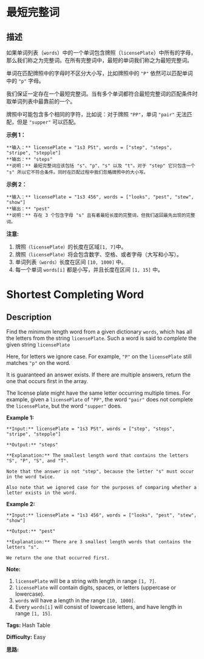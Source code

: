 # 最短完整词

## 描述

如果单词列表（`words`）中的一个单词包含牌照（`licensePlate`）中所有的字母，那么我们称之为完整词。在所有完整词中，最短的单词我们称之为最短完整词。

单词在匹配牌照中的字母时不区分大小写，比如牌照中的 `"P"` 依然可以匹配单词中的 `"p"` 字母。

我们保证一定存在一个最短完整词。当有多个单词都符合最短完整词的匹配条件时取单词列表中最靠前的一个。

牌照中可能包含多个相同的字符，比如说：对于牌照 `"PP"`，单词 `"pair"` 无法匹配，但是 `"supper"` 可以匹配。



**示例 1：**

    
    
    **输入：** licensePlate = "1s3 PSt", words = ["step", "steps", "stripe", "stepple"]
    **输出：** "steps"
    **说明：** 最短完整词应该包括 "s"、"p"、"s" 以及 "t"。对于 "step" 它只包含一个 "s" 所以它不符合条件。同时在匹配过程中我们忽略牌照中的大小写。



**示例 2：**

    
    
    **输入：** licensePlate = "1s3 456", words = ["looks", "pest", "stew", "show"]
    **输出：** "pest"
    **说明：** 存在 3 个包含字母 "s" 且有着最短长度的完整词，但我们返回最先出现的完整词。
    



**注意:**

  1. 牌照`（licensePlate）`的长度在区域`[1, 7]`中。
  2. 牌照`（licensePlate）`将会包含数字、空格、或者字母（大写和小写）。
  3. 单词列表`（words）`长度在区间 `[10, 1000]` 中。
  4. 每一个单词 `words[i]` 都是小写，并且长度在区间 `[1, 15]` 中。





# Shortest Completing Word

## Description



Find the minimum length word from a given dictionary `words`, which has all the letters from the string `licensePlate`. Such a word is said to _complete_ the given string `licensePlate`

Here, for letters we ignore case. For example, `"P"` on the `licensePlate` still matches `"p"` on the word.

It is guaranteed an answer exists. If there are multiple answers, return the one that occurs first in the array.

The license plate might have the same letter occurring multiple times. For example, given a `licensePlate` of `"PP"`, the word `"pair"` does not complete the `licensePlate`, but the word `"supper"` does.

**Example 1:**  

    
    
    **Input:** licensePlate = "1s3 PSt", words = ["step", "steps", "stripe", "stepple"]
    **Output:** "steps"
    **Explanation:** The smallest length word that contains the letters "S", "P", "S", and "T".
    Note that the answer is not "step", because the letter "s" must occur in the word twice.
    Also note that we ignored case for the purposes of comparing whether a letter exists in the word.
    

**Example 2:**  

    
    
    **Input:** licensePlate = "1s3 456", words = ["looks", "pest", "stew", "show"]
    **Output:** "pest"
    **Explanation:** There are 3 smallest length words that contains the letters "s".
    We return the one that occurred first.
    

**Note:**  

  1. `licensePlate` will be a string with length in range `[1, 7]`.
  2. `licensePlate` will contain digits, spaces, or letters (uppercase or lowercase).
  3. `words` will have a length in the range `[10, 1000]`.
  4. Every `words[i]` will consist of lowercase letters, and have length in range `[1, 15]`.


**Tags:** Hash Table

**Difficulty:** Easy

**思路:**
